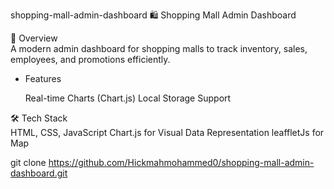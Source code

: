 shopping-mall-admin-dashboard
 🛍️ Shopping Mall Admin Dashboard  

 📌 Overview  
A modern admin dashboard for shopping malls to track inventory, sales, employees, and promotions efficiently.  

- Features  

  Real-time Charts (Chart.js) 
  Local Storage Support 
  

🛠️ Tech Stack  
HTML, CSS, JavaScript
Chart.js for Visual Data Representation
leaffletJs for Map


git clone https://github.com/Hickmahmohammed0/shopping-mall-admin-dashboard.git
